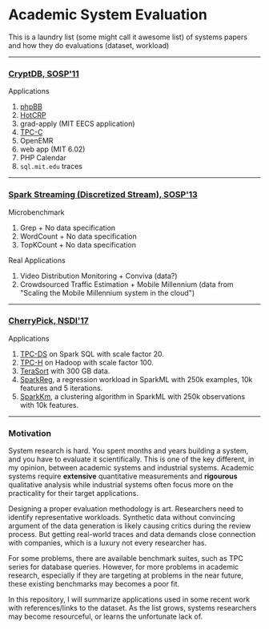 # Academic System Evaluation

This is a laundry list (some might call it awesome list) of systems papers and how they do evaluations (dataset, workload)

---
### [CryptDB, SOSP'11](https://people.csail.mit.edu/nickolai/papers/popa-cryptdb-cacm.pdf)

Applications

1. [phpBB](https://github.com/phpbb/phpbb)
2. [HotCRP](https://github.com/kohler/hotcrp)
3. grad-apply (MIT EECS application)
4. [TPC-C](http://www.tpc.org/tpcc/detail.asp)
5. OpenEMR
6. web app (MIT 6.02)
7. PHP Calendar
8. `sql.mit.edu` traces

---
### [Spark Streaming (Discretized Stream), SOSP'13](http://dl.acm.org/citation.cfm?id=2522737)

Microbenchmark

1. Grep + No data specification
2. WordCount + No data specification
3. TopKCount + No data specification

Real Applications
1. Video Distribution Monitoring + Conviva (data?)
2. Crowdsourced Traffic Estimation + Mobile Millennium (data from "Scaling the Mobile Millennium system in the cloud")

---
### [CherryPick, NSDI'17](https://www.usenix.org/conference/nsdi17/technical-sessions/presentation/alipourfard)

Applications

1. [TPC-DS](http://www.tpc.org/tpc_documents_current_versions/pdf/tpc-ds_v2.3.0.pdf) on Spark SQL with scale factor 20.
2. [TPC-H](http://www.tpc.org/tpc_documents_current_versions/pdf/tpc-h_v2.17.1.pdf) on Hadoop with scale factor 100.
3. [TeraSort](http://sortbenchmark.org/YahooHadoop.pdf) with 300 GB data.
4. [SparkReg](https://github.com/databricks/spark-perf), a regression workload in SparkML with 250k examples, 10k features and 5 iterations.
5. [SparkKm](https://github.com/databricks/spark-perf), a clustering algorithm in SparkML with 250k observations with 10k features.

---
### Motivation

System research is hard. You spent months and years building a system, and you have to evaluate it scientifically.
This is one of the key different, in my opinion, between academic systems and industrial systems.
Academic systems require **extensive** quantitative measurements and **rigourous** qualitative analysis while
industrial systems often focus more on the practicality for their target applications.

Designing a proper evaluation methodology is art. Researchers need to identify representative workloads.
Synthetic data without convincing argument of the data generation is likely causing critics during the review process.
But getting real-world traces and data demands close connection with companies, which is a luxury not every researcher has.

For some problems, there are available benchmark suites, such as TPC series for database queries.
However, for more problems in academic research, especially if they are targeting at problems in the near future,
these existing benchmarks may becomes a poor fit.

In this repository, I will summarize applications used in some recent work with references/links to the dataset.
As the list grows, systems researchers may become resourceful, or learns the unfortunate lack of.
